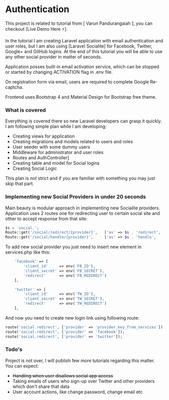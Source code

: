 # Authentication

This project is related to tutorial from [ Varun Pandurangaiah ], you can checkout [Live Demo Here :zap:].

In the tutorial I am creating Laravel application  with email authentication and user roles, but I am also using [Laravel Socialite] for Facebook, Twitter, Google+ and GitHub logins.
At the end of this tutorial you will be able to use any other social provider in matter of seconds.

Application posses built-in email activation service, which can be stopped or started by changing ACTIVATION flag in .env file.

On registration form via email, users are required to complete Google Re-captcha.

Frontend uses Bootstrap 4 and Material Design for Bootstrap free theme.

<!-- ![Login Page Design](https://tuts.codingo.me/wp-content/uploads/2016/10/auth-login.png "Login Page") -->

### What is covered
Everything is covered there so new Laravel developers can grasp it quickly. I am following simple plan while I am developing:

  - Creating views for application
  - Creating migrations and models related to users and roles
  - User seeder with some dummy users
  - Middleware for administrator and user roles
  - Routes and AuthController]
  - Creating table and model for Social logins
  - Creating Social Logic

This plan is not strict and if you are familiar with something you may just skip that part.

### Implementing new Social Providers in under 20 seconds

Main beauty is modular approach in implementing new Socialite providers. Application uses 2 routes one for redirecting user to certain social site and other to accept response from that site:

```php
$s = 'social.';
Route::get('/social/redirect/{provider}',   ['as' => $s . 'redirect',   'uses' => 'Auth\SocialController@getSocialRedirect']);
Route::get('/social/handle/{provider}',     ['as' => $s . 'handle',     'uses' => 'Auth\SocialController@getSocialHandle']);
```

To add new social provider you just need to insert new element in services.php like this:

```php
    'facebook' => [
        'client_id'     => env('FB_ID'),
        'client_secret' => env('FB_SECRET'),
        'redirect'      => env('FB_REDIRECT')
    ],

    'twitter' => [
        'client_id'     => env('TW_ID'),
        'client_secret' => env('TW_SECRET'),
        'redirect'      => env('TW_REDIRECT')
    ],
```

And now you need to create new login link using following route:
```php
route('social.redirect', ['provider' => 'provider_key_from_services']); //example
route('social.redirect', ['provider' => 'facebook']);
route('social.redirect', ['provider' => 'twitter']);
```

### Todo's
Project is not over, I will publish few more tutorials regarding this matter. You can expect:
  - ~~Handling when user disallows social app access~~
  - Taking emails of users who sign-up over Twitter and other providers which don't share that data
  - User account actions, like change password, change email etc

<!-- [Creating views for application]:http://tuts.codingo.me/laravel-social-and-email-authentication/#creating-views
[Creating migrations and models related to users and roles]:http://tuts.codingo.me/laravel-social-and-email-authentication/#migrations-users
[User seeder with some dummy users]:http://tuts.codingo.me/laravel-social-and-email-authentication/#user-role-seeders
[Middleware for administrator and user roles]:http://tuts.codingo.me/laravel-social-and-email-authentication/#middleware
[Routes and AuthController]:http://tuts.codingo.me/laravel-social-and-email-authentication/#routes
[Creating table and model for Social logins]:http://tuts.codingo.me/laravel-social-and-email-authentication/#pull-socialite
[Creating Social Logic]:http://tuts.codingo.me/laravel-social-and-email-authentication/#social-logic
[Codingo Tuts]:http://tuts.codingo.me/laravel-social-and-email-authentication
[Live Demo Here :zap:]:http://demo1.codingo.me -->
